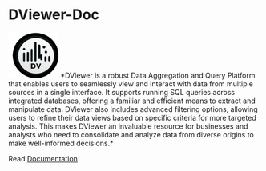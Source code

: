 # DViewer-Doc

<img src="docs/img/logo.png" alt="logo" width="100"/>
*DViewer is a robust Data Aggregation and Query Platform that enables users to seamlessly view and interact with data from multiple sources in a single interface. It supports running SQL queries across integrated databases, offering a familiar and efficient means to extract and manipulate data. DViewer also includes advanced filtering options, allowing users to refine their data views based on specific criteria for more targeted analysis. This makes DViewer an invaluable resource for businesses and analysts who need to consolidate and analyze data from diverse origins to make well-informed decisions.*


Read [Documentation](https://jeevanvsan.github.io/DViewer-Doc/)
